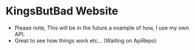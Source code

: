 # KingsButBad Website

- Please note, This will be in the future a example of how, I use my own API.
- Great to see how things work etc... (Waiting on ApiRepo)

